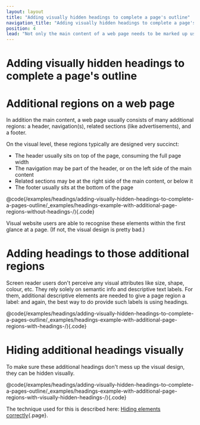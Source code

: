 ```yaml
---
layout: layout
title: "Adding visually hidden headings to complete a page's outline"
navigation_title: "Adding visually hidden headings to complete a page's outline"
position: 4
lead: "Not only the main content of a web page needs to be marked up using headings, but also other elements like header, navigation, footer, etc."
---
```


# Adding visually hidden headings to complete a page's outline

# Additional regions on a web page

In addition the main content, a web page usually consists of many additional regions: a header, navigation(s), related sections (like advertisements), and a footer.

On the visual level, these regions typically are designed very succinct:

- The header usually sits on top of the page, consuming the full page width
- The navigation may be part of the header, or on the left side of the main content
- Related sections may be at the right side of the main content, or below it
- The footer usually sits at the bottom of the page

@code(/examples/headings/adding-visually-hidden-headings-to-complete-a-pages-outline/_examples/headings-example-with-additional-page-regions-without-headings-/){.code}

Visual website users are able to recognise these elements within the first glance at a page. (If not, the visual design is pretty bad.)

# Adding headings to those additional regions

Screen reader users don't perceive any visual attributes like size, shape, colour, etc. They rely solely on semantic info and descriptive text labels. For them, additional descriptive elements are needed to give a page region a label: and again, the best way to do provide such labels is using headings.

@code(/examples/headings/adding-visually-hidden-headings-to-complete-a-pages-outline/_examples/headings-example-with-additional-page-regions-with-headings-/){.code}

# Hiding additional headings visually

To make sure these additional headings don't mess up the visual design, they can be hidden visually.

@code(/examples/headings/adding-visually-hidden-headings-to-complete-a-pages-outline/_examples/headings-example-with-additional-page-regions-with-visually-hidden-headings-/){.code}

The technique used for this is described here: [Hiding elements correctly](/examples/hiding-elements){.page}.
